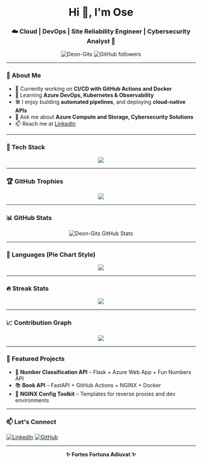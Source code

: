 <h1 align="center">Hi 👋, I'm Ose</h1>
<h3 align="center">☁️ Cloud | DevOps | Site Reliability Engineer | Cybersecurity Analyst 🚀</h3>

<p align="center">
  <img src="https://komarev.com/ghpvc/?username=Deon-Gits&label=Profile%20views&color=0e75b6&style=flat" alt="Deon-Gits" />
  <img src="https://img.shields.io/github/followers/Deon-Gits?label=Follow&style=social" alt="GitHub followers" />
</p>

---

### 💼 About Me

- 🔭 Currently working on **CI/CD with GitHub Actions and Docker**
- 🌱 Learning **Azure DevOps, Kubernetes & Observability**
- 🛠 I enjoy building **automated pipelines**, and deploying **cloud-native APIs**
- 💬 Ask me about **Azure Compute and Storage, Cybersecurity Solutions**
- 📫 Reach me at [LinkedIn](https://www.linkedin.com/in/osemedua-umunna)

---

### 🧰 Tech Stack

<p align="center">
  <img src="https://skillicons.dev/icons?i=azure,docker,linux,githubactions,nginx,python,flask,fastapi,git,vscode" />
</p>

---

### 🏆 GitHub Trophies

<p align="center">
  <img src="https://github-profile-trophy.vercel.app/?username=Deon-Gits&theme=monokai&no-frame=true&column=7&margin-w=10" />
</p>

---

### 📊 GitHub Stats

<p align="center">
  <img src="https://github-readme-stats.vercel.app/api?username=Deon-Gits&show_icons=true&theme=tokyonight&hide_border=true" alt="Deon-Gits GitHub Stats" />
</p>

---

### 🥧 Languages (Pie Chart Style)

<p align="center">
  <img src="https://github-readme-stats.vercel.app/api/top-langs/?username=Deon-Gits&layout=pie&theme=tokyonight&hide_border=true" />
</p>

---

### 🔥 Streak Stats

<p align="center">
  <img src="https://github-readme-streak-stats.herokuapp.com/?user=Deon-Gits&theme=tokyonight&hide_border=true" />
</p>

---

### 📈 Contribution Graph

<p align="center">
  <img src="https://github-readme-activity-graph.cyclic.app/graph?username=Deon-Gits&theme=tokyo-night&hide_border=true" />
</p>

---

### 🧪 Featured Projects

- 🔢 **Number Classification API** – Flask + Azure Web App + Fun Numbers API
- 📚 **Book API** – FastAPI + GitHub Actions + NGINX + Docker
- 🧰 **NGINX Config Toolkit** – Templates for reverse proxies and dev environments

---

### 📫 Let's Connect

[![LinkedIn](https://img.shields.io/badge/LinkedIn-0077B5?style=flat&logo=linkedin&logoColor=white)](https://www.linkedin.com/in/osemedua-umunna)
[![GitHub](https://img.shields.io/badge/GitHub-181717?style=flat&logo=github&logoColor=white)](https://github.com/Deon-Gits)

---

<p align="center"><b>✨ Fortes Fortuna Adiuvat ✨</b></p>

